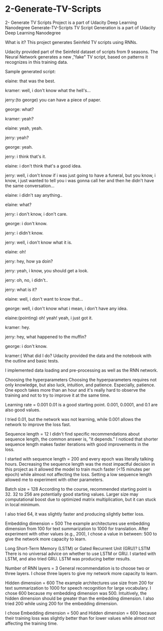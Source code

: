 # 2-Generate-TV-Scripts
 2- Generate TV Scripts Project is a part of Udacity Deep Learning Nanodegree
Generate-TV-Scripts
TV Script Generation is a part of Udacity Deep Learning Nanodegree

What is it?
This project generates Seinfeld TV scripts using RNNs.

Udacity provided part of the Seinfeld dataset of scripts from 9 seasons. The Neural Network generates a new ,"fake" TV script, based on patterns it recognizes in this training data.

Sample generated script:

elaine: that was the best.

kramer: well, i don't know what the hell's...

jerry:(to george) you can have a piece of paper.

george: what?

kramer: yeah?

elaine: yeah, yeah.

jerry: yeah?

george: yeah.

jerry: i think that's it.

elaine: i don't think that's a good idea.

jerry: well, i don't know if i was just going to have a funeral, but you know, i know, i just wanted to tell you i was gonna call her and then he didn't have the same conversation...

elaine: i didn't say anything..

elaine: what?

jerry: i don't know, i don't care.

george: i don't know.

jerry: i didn't know.

jerry: well, i don't know what it is.

elaine: oh!

jerry: hey, how ya doin?

jerry: yeah, i know, you should get a look.

jerry: oh, no, i didn't..

jerry: what is it?

elaine: well, i don't want to know that...

george: well, i don't know what i mean, i don't have any idea.

elaine:(pointing) oh! yeah! yeah, i just got it.

kramer: hey.

jerry: hey, what happened to the muffin?

george: i don't know.

kramer:(
What did I do?
Udacity provided the data and the notebook with the outline and basic tests.

I implemented data loading and pre-processing as well as the RNN network.

Choosing the hyperparameters
Choosing the hyperparameters requires not only knowledge, but also luck, intuition, and patience. Especially, patience. One epoch takes more than an hour and it's really hard to observe the training and not to try to improve it at the same time.

Learning rate = 0.001
0.01 is a good starting point. 0.001, 0.0001, and 0.1 are also good values.

I tried 0.01, but the network was not learning, while 0.001 allows the network to improve the loss fast.

Sequence length = 12
I didn't find specific recommendations about sequence length, the common answer is, "it depends."
I noticed that shorter sequence length makes faster iterations with good improvements in the loss.

I started with sequence length = 200 and every epoch was literally talking hours. Decreasing the sequence length was the most impactful decision in this project as it allowed the model to train much faster (<15 minutes per epoch) while almost not affecting the loss.
Setting a low sequence length allowed me to experiment with other parameters.

Batch size = 128
According to the course, recommended starting point is 32. 32 to 256 are potentially good starting values. Larger size may computational boost due to optimized matrix multiplication, but it can stuck in local minimum.

I also tried 64, it was slightly faster and producing slightly better loss.

Embedding dimension = 500
The example architectures use embedding dimension from 100 for text summarization to 1000 for translation.
After experiment with other values (e.g., 200), I chose a value in between: 500 to give the network more capacity to learn.

Long Short-Term Memory (LSTM) or Gated Recurrent Unit (GRU)? LSTM
There is no universal advice on whether to use LSTM or GRU.
I started with LSTM, and also tried GRU. LSTM was producing better results.

Number of RNN layers = 3
General recommendation is to choose two or three layers. I chose three layers to give my network more capacity to learn.

Hidden dimension = 600
The example architectures use size from 200 for text summarization to 1000 for speech recognition for large vocabulary.
I chose 600 because my embedding dimension was 500. Intuitively, the hidden dimension should be greater than the embedding dimension.
I also tried 200 while using 200 for the embedding dimension.

I chose Embedding dimension = 500 and Hidden dimension = 600 because their training loss was slightly better than for lower values while almost not affecting the training time.
